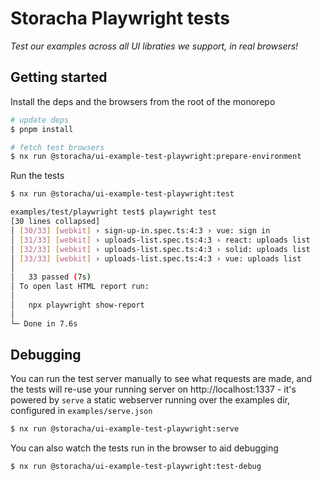 # Storacha Playwright tests

_Test our examples across all UI libraties we support, in real browsers!_

## Getting started

Install the deps and the browsers from the root of the monorepo

```bash
# update deps
$ pnpm install

# fetch test browsers
$ nx run @storacha/ui-example-test-playwright:prepare-environment
```

Run the tests

```bash
$ nx run @storacha/ui-example-test-playwright:test

examples/test/playwright test$ playwright test
[30 lines collapsed]
│ [30/33] [webkit] › sign-up-in.spec.ts:4:3 › vue: sign in
│ [31/33] [webkit] › uploads-list.spec.ts:4:3 › react: uploads list
│ [32/33] [webkit] › uploads-list.spec.ts:4:3 › solid: uploads list
│ [33/33] [webkit] › uploads-list.spec.ts:4:3 › vue: uploads list
│
│   33 passed (7s)
│ To open last HTML report run:
│
│   npx playwright show-report
│
└─ Done in 7.6s
```

## Debugging

You can run the test server manually to see what requests are made, and the tests will re-use your running server on http://localhost:1337 - it's powered by `serve` a static webserver running over the examples dir, configured in `examples/serve.json`

```bash
$ nx run @storacha/ui-example-test-playwright:serve
```

You can also watch the tests run in the browser to aid debugging

```bash
$ nx run @storacha/ui-example-test-playwright:test-debug
```
